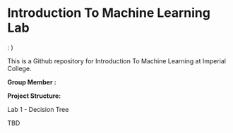 # Introduction To Machine Learning Lab

: )

This is a Github repository for Introduction To Machine Learning at Imperial College.



**Group Member :** 



**Project Structure:**

Lab 1 - Decision Tree

TBD